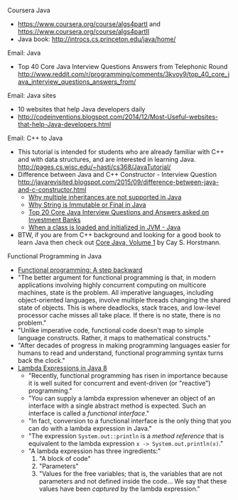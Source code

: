 Coursera Java
* https://www.coursera.org/course/algs4partI and https://www.coursera.org/course/algs4partII
* Java book: http://introcs.cs.princeton.edu/java/home/

Email: Java
* Top 40 Core Java Interview Questions Answers from Telephonic Round http://www.reddit.com/r/programming/comments/3kvoy9/top_40_core_java_interview_questions_answers_from/

Email: Java sites
* 10 websites that help Java developers daily
* http://codeinventions.blogspot.com/2014/12/Most-Useful-websites-that-help-Java-developers.html

Email: C++ to Java
* This tutorial is intended for students who are already familiar with C++ and with data structures, and are interested in learning Java.  http://pages.cs.wisc.edu/~hasti/cs368/JavaTutorial/
* Difference between Java and C++ Constructor - Interview Question http://javarevisited.blogspot.com/2015/09/difference-between-java-and-c-constructor.html
  * [Why multiple inheritances are not supported in Java](http://javarevisited.blogspot.sg/2011/07/why-multiple-inheritances-are-not.html)
  * [Why String is Immutable or Final in Java](http://javarevisited.blogspot.com/2010/10/why-string-is-immutable-in-java.html)
  * [Top 20 Core Java Interview Questions and Answers asked on Investment Banks](http://javarevisited.blogspot.sg/2011/04/top-20-core-java-interview-questions.html)
  * [When a class is loaded and initialized in JVM - Java](http://javarevisited.blogspot.sg/2012/07/when-class-loading-initialization-java-example.html)
* BTW, if you are from C++ background and looking for a good book to learn Java then check out [Core Java, Volume 1](http://www.amazon.com/Core-Volume-I-Fundamentals-Edition-Series/dp/0137081898) by Cay S. Horstmann.

Functional Programming in Java
* [Functional programming: A step backward](http://www.javaworld.com/article/2078610/java-concurrency/functional-programming--a-step-backward.html)
* "The better argument for functional programming is that, in modern applications involving highly concurrent computing on multicore machines, state is the problem. All imperative languages, including object-oriented languages, involve multiple threads changing the shared state of objects. This is where deadlocks, stack traces, and low-level processor cache misses all take place. If there is no state, there is no problem."
* "Unlike imperative code, functional code doesn't map to simple language constructs. Rather, it maps to mathematical constructs."
* "After decades of progress in making programming languages easier for humans to read and understand, functional programming syntax turns back the clock."
* [Lambda Expressions in Java 8](http://www.drdobbs.com/jvm/lambda-expressions-in-java-8/240166764)
  * "Recently, functional programming has risen in importance because it is well suited for concurrent and event-driven (or "reactive") programming."
  * "You can supply a lambda expression whenever an object of an interface with a single abstract method is expected. Such an interface is called a _functional interface_."
  * "In fact, conversion to a functional interface is the only thing that you can do with a lambda expression in Java."
  * "The expression `System.out::println` is a _method reference_ that is equivalent to the lambda expression `x -> System.out.println(x)`."
  * "A lambda expression has three ingredients:"
    1. "A block of code"
    2. "Parameters"
    3. "Values for the free variables; that is, the variables that are not parameters and not defined inside the code... We say that these values have been _captured_ by the lambda expression."
